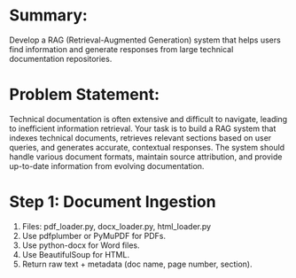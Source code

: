 # Summary: 
Develop a RAG (Retrieval-Augmented Generation) system that helps users find information and generate responses from large technical documentation repositories. 

# Problem Statement: 
Technical documentation is often extensive and difficult to navigate, leading to inefficient information retrieval. Your task is to build a RAG system that indexes technical documents, retrieves relevant sections based on user queries, and generates accurate, contextual responses. The system should handle various document formats, maintain source attribution, and provide up-to-date information from evolving documentation.

# Step 1: Document Ingestion
1) Files: pdf_loader.py, docx_loader.py, html_loader.py
2) Use pdfplumber or PyMuPDF for PDFs.
3) Use python-docx for Word files.
4) Use BeautifulSoup for HTML.
5) Return raw text + metadata (doc name, page number, section).